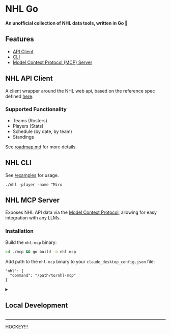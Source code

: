 # NHL Go

**An unofficial collection of NHL data tools, written in Go 🏒**

## Features
- [API Client](#nhl-api-client)
- [CLI](#nhl-cli)
- [Model Context Protocol (MCP) Server](#nhl-mcp-server)

## NHL API Client

A client wrapper around the NHL web api, based on the reference spec defined [here](https://github.com/Zmalski/NHL-API-Reference).

### Supported Functionality

- Teams (Rosters)
- Players (Stats)
- Schedule (by date, by team)
- Standings

See [roadmap.md](roadmap.md) for more details.

## NHL CLI

See [/examples](examples) for usage.

```
./nhl -player -name "Miro
```
    
## NHL MCP Server

Exposes NHL API data via the [Model Context Protocol](https://www.anthropic.com/news/model-context-protocol), allowing for easy integration with any LLMs.

### Installation

Build the `nhl-mcp` binary:

```bash
cd ./mcp && go build -o nhl-mcp
```

Add path to the `nhl-mcp` binary to your `claude_desktop_config.json` file:

```
"nhl": {
  "command": "/path/to/nhl-mcp"
}
```

<details>

<summary><h2>Local Development</h2></summary>

### Prerequisites

Go version >= 1.23

### Installation

Create a fork of this repository, then clone it.

```bash
git clone https://github.com/carsonjones/nhl-go.git
cd nhl-go
```

### Commands

Build the `nhl` and `nhl-mcp` binaries:
```bash
go build -o nhl && cd ./mcp && go build -o ../nhl-mcp && cd ../
```

Debug MCP server:
```bash
npx @modelcontextprotocol/inspector ./nhl-mcp
```

### Testing

```bash
go test -v './...'
```

</details>

---
HOCKEY!!!